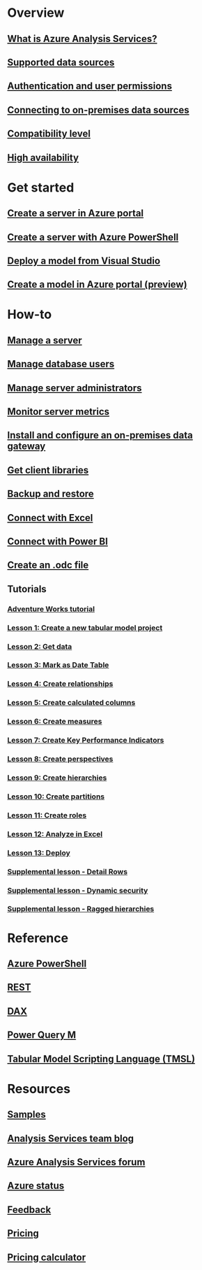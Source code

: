 # Overview
## [What is Azure Analysis Services?](analysis-services-overview.md)
## [Supported data sources](analysis-services-datasource.md)
## [Authentication and user permissions](analysis-services-manage-users.md)
## [Connecting to on-premises data sources](analysis-services-gateway.md)
## [Compatibility level](analysis-services-compat-level.md)
## [High availability](analysis-services-bcdr.md)

# Get started
## [Create a server in Azure portal](analysis-services-create-server.md)
## [Create a server with Azure PowerShell](analysis-services-create-powershell.md)
## [Deploy a model from Visual Studio](analysis-services-deploy.md)
## [Create a model in Azure portal (preview)](analysis-services-create-model-portal.md)

# How-to 
## [Manage a server](analysis-services-manage.md)
## [Manage database users](analysis-services-database-users.md)
## [Manage server administrators](analysis-services-server-admins.md)
## [Monitor server metrics](analysis-services-monitor.md)
## [Install and configure an on-premises data gateway](analysis-services-gateway-install.md)
## [Get client libraries](analysis-services-data-providers.md)
## [Backup and restore](analysis-services-backup.md)
## [Connect with Excel](analysis-services-connect-excel.md)
## [Connect with Power BI](analysis-services-connect-pbi.md)
## [Create an .odc file](analysis-services-odc.md)
## Tutorials
### [Adventure Works tutorial](tutorials/aas-adventure-works-tutorial.md)
### [Lesson 1: Create a new tabular model project](tutorials/aas-lesson-1-create-a-new-tabular-model-project.md)
### [Lesson 2: Get data](tutorials/aas-lesson-2-get-data.md)
### [Lesson 3: Mark as Date Table](tutorials/aas-lesson-3-mark-as-date-table.md) 
### [Lesson 4: Create relationships](tutorials/aas-lesson-4-create-relationships.md) 
### [Lesson 5: Create calculated columns](tutorials/aas-lesson-5-create-calculated-columns.md)
### [Lesson 6: Create measures](tutorials/aas-lesson-6-create-measures.md)  
### [Lesson 7: Create Key Performance Indicators](tutorials/aas-lesson-7-create-key-performance-indicators.md)  
### [Lesson 8: Create perspectives](tutorials/aas-lesson-8-create-perspectives.md) 
### [Lesson 9: Create hierarchies](tutorials/aas-lesson-9-create-hierarchies.md) 
### [Lesson 10: Create partitions](tutorials/aas-lesson-10-create-partitions.md) 
### [Lesson 11: Create roles](tutorials/aas-lesson-11-create-roles.md)
### [Lesson 12: Analyze in Excel](tutorials/aas-lesson-12-analyze-in-excel.md)
### [Lesson 13: Deploy](tutorials/aas-lesson-13-deploy.md)
### [Supplemental lesson - Detail Rows](tutorials/aas-supplemental-lesson-detail-rows.md)
### [Supplemental lesson - Dynamic security](tutorials/aas-supplemental-lesson-dynamic-security.md)
### [Supplemental lesson - Ragged hierarchies](tutorials/aas-supplemental-lesson-ragged-hierarchies.md)  

# Reference
## [Azure PowerShell](analysis-services-powershell.md)
## [REST](https://docs.microsoft.com/rest/api/analysisservices)
## [DAX](https://msdn.microsoft.com/library/gg413422.aspx)
## [Power Query M](https://msdn.microsoft.com/library/mt211003.aspx)
## [Tabular Model Scripting Language (TMSL)](https://docs.microsoft.com/sql/analysis-services/tabular-model-scripting-language-tmsl-reference)

# Resources
## [Samples](analysis-services-samples.md)
## [Analysis Services team blog](https://blogs.msdn.microsoft.com/analysisservices/)
## [Azure Analysis Services forum](https://social.msdn.microsoft.com/Forums/en-US/home?forum=AzureAnalysisServices)
<!-- Not Availabel ## [Azure Roadmap](https://www.azure.cn/roadmap/?category=intelligence-analytics)-->
## [Azure status](https://www.azure.cn/support/service-dashboard/)
## [Feedback](https://feedback.azure.com/forums/556165-azure-analysis-services)
## [Pricing](https://www.azure.cn/pricing/details/analysis-services/)
## [Pricing calculator](https://www.azure.cn/pricing/calculator/)
<!-- Not Availabel ## [Stackoverflow](http://stackoverflow.com/questions/tagged/azure-analysis-services)-->
<!-- Not Availabel ## [Videos](https://www.azure.cn/video-center/&sort=newest)-->